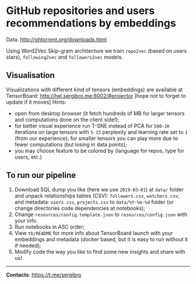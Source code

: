# GitHub repositories and users recommendations by embeddings

Data: http://ghtorrent.org/downloads.html

Using Word2Vec Skip-gram architecture we train `repo2vec` (based on users stars), `following2vec` and `followers2vec` models.

## Visualisation
Visualizations with different kind of tensors (embeddings) are available at TensorBoard:
http://hel.sergibro.me:8002/#projector [hope not to forget to update if it moves]
Hints:
- open from desktop browser (it fetch hundreds of MB for larger tensors and computations done on the client side!);
- for better visual experience run T-SNE instead of PCA for `500-1K` iterations on large tensors with `5-15` perplexity and learning rate set to `1` (from our experience); for smaller tensors you can play more due to fewer computations (but losing in data points);
- you may choose feature to be colored by (language for repos, type for users, etc.)

## To run our pipeline
1. Download SQL dump you like (here we use `2019-03-01`) at `data/` folder and unpack relationships tables (CSV): `followers.csv`, `watchers.csv`; and metadata: `users.csv`, `projects.csv` to `data/%Y-%m-%d` folder (or change directories code dependencies at notebooks);
2. Change `resources/config.template.json` to `resources/config.json` with your info.
3. Run notebooks in ASC order;
4. View `tb/README` for more info about TensorBoard launch with your embeddings and metadata (docker based, but it is easy to run without it if needed);
5. Modify code the way you like to find some new insights and share with us!

---
**Contacts**: https://t.me/sergibro
